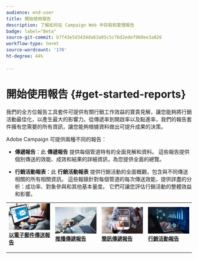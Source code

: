```yaml
---
audience: end-user
title: 開始使用報告
description: 了解如何在 Campaign Web 中存取和管理報告
badge: label="Beta"
source-git-commit: b7f43e5d3434da63a05c5c76d2edef960ee3a826
workflow-type: tm+mt
source-wordcount: '176'
ht-degree: 44%

---
```


# 開始使用報告 {#get-started-reports}

我們的全方位報告工具&#x200B;&#x200B;套件可提供有關行銷工作效益的寶貴見解，讓您能夠將行銷活動最佳化，以產生最大的影響力。從傳遞率到開啟率以及點進率，我們的報告套件擁有您需要的所有資訊，讓您能夠根據資料做出可提升成果的決策。

Adobe Campaign 可提供兩種不同的報告：

* **傳遞報告**：此 **傳遞報告** 提供每個管道特有的全面見解和資料。 這些報告提供個別傳送的效能、成效和結果的詳細資訊，為您提供全面的總覽。

* **行銷活動報表**：此 **行銷活動報表** 提供行銷活動的全面概觀，包含與不同傳送相關的所有相關資訊。 這些報錶針對每個管道的每次傳送效能，提供詳盡的分析：成功率、對象參與和其他基本量度。 它們可讓您評估行銷活動的整體效益和影響。


<table style="table-layout:fixed"><tr style="border: 0;">
<td>
<a href="email-report.md">
<img alt="銷售機會" src="assets/do-not-localize/email_report.jpeg">
</a>
<div><a href="email-report.md"><strong>以電子郵件傳送報告</strong>
</div>
<p>
</td>
<td>
<a href="push-report.md">
<img alt="不常使用" src="assets/do-not-localize/push_report.jpeg">
</a>
<div>
<a href="push-report.md"><strong> 推播傳遞報告<strong></strong></a>
</div>
<p></td>
<td>
<a href="sms-report.md">
<img alt="驗證" src="assets/do-not-localize/sms_report.png">
</a>
<div>
<a href="sms-report.md"><strong> 簡訊傳遞報告</strong></a>
</div>
<p>
</td>
<td>
<a href="campaign-reports.md">
<img alt="驗證" src="assets/do-not-localize/campaign_report.jpeg">
</a>
<div>
<a href="campaign-reports.md"><strong>行銷活動報告</strong></a>
</div>
<p>
</td>
</tr></table>
